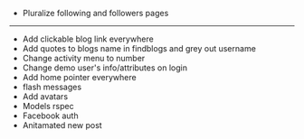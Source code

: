 * Pluralize following and followers pages
---
* Add clickable blog link everywhere
* Add quotes to blogs name in findblogs and grey out username
* Change activity menu to number
* Change demo user's info/attributes on login
* Add home pointer everywhere
* flash messages
* Add avatars
* Models rspec
* Facebook auth
* Anitamated new post
